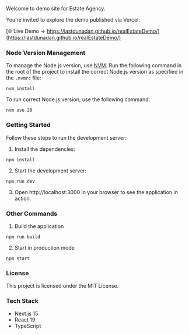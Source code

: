 Welcome to demo site for Estate Agency.

You’re invited to explore the demo published via Vercel:

[🌐 Live Demo → https://lastdunadan.github.io/realEstateDemo/](https://lastdunadan.github.io/realEstateDemo/)

### Node Version Management
To manage the Node.js version, use [NVM](https://github.com/nvm-sh/nvm). Run the following command in the root of the project to install the correct Node.js version as specified in the `.nvmrc` file:
```
nvm install
```

To run correct Node.js version, use the following command:
```
nvm use 20
```

### Getting Started
Follow these steps to run the development server:

1. Install the dependencies:
```
npm install
```
2. Start the development server:
```
npm run dev
```
3. Open http://localhost:3000 in your browser to see the application in action.

### Other Commands
1. Build the application
```
npm run build
```
2. Start in production mode
```
npm start
```

### License
This project is licensed under the MIT License.

### Tech Stack
- Next.js 15
- React 19
- TypeScript
